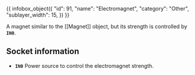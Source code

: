 {{ infobox_object({
	"id": 91,
	"name": "Electromagnet",
	"category": "Other",
	"sublayer_width": 15,
}) }}

A magnet similar to the [[Magnet]] object, but its strength is controlled by **`IN0`**.

## Socket information
- **`IN0`** Power source to control the electromagnet strength.